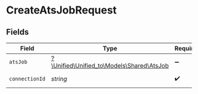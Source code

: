 # CreateAtsJobRequest


## Fields

| Field                                                                      | Type                                                                       | Required                                                                   | Description                                                                |
| -------------------------------------------------------------------------- | -------------------------------------------------------------------------- | -------------------------------------------------------------------------- | -------------------------------------------------------------------------- |
| `atsJob`                                                                   | [?\Unified\Unified_to\Models\Shared\AtsJob](../../models/shared/AtsJob.md) | :heavy_minus_sign:                                                         | An opened position/job                                                     |
| `connectionId`                                                             | *string*                                                                   | :heavy_check_mark:                                                         | ID of the connection                                                       |